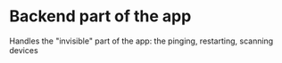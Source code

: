 # Backend part of the app

Handles the "invisible" part of the app: the pinging, restarting, scanning devices
